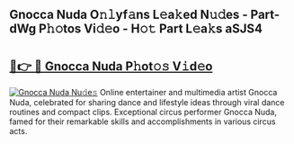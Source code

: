 ## Gnocca Nuda O𝚗𝚕yf𝚊ns L𝚎a𝚔ed N𝚞𝚍es - Part-dWg P𝚑𝚘tos Vi𝚍𝚎o - H𝚘𝚝 Part L𝚎a𝚔s aSJS4

# <h2><a href="http://kf3bsq.oniu.top/?m=Gnocca+Nuda">🔗👉 🔴 Gnocca Nuda P𝚑ot𝚘𝚜 V𝚒d𝚎o</a></h2>

[![Gnocca Nuda Nu𝚍e𝚜](https://i.imgur.com/0qMVB7G.gif)](http://kf3bsq.oniu.top/?m=Gnocca+Nuda)
Online entertainer and multimedia artist Gnocca Nuda, celebrated for sharing dance and lifestyle ideas through viral dance routines and compact clips. Exceptional circus performer Gnocca Nuda, famed for their remarkable skills and accomplishments in various circus acts.  
